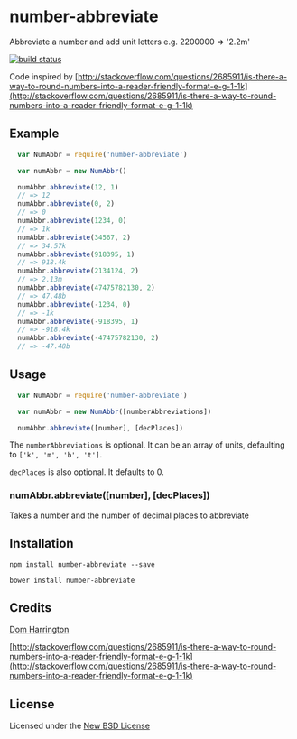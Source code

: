 # number-abbreviate

Abbreviate a number and add unit letters e.g. 2200000 => '2.2m'

[![build status](https://secure.travis-ci.org/domharrington/js-number-abbreviate.png)](http://travis-ci.org/domharrington/js-number-abbreviate)

Code inspired by [http://stackoverflow.com/questions/2685911/is-there-a-way-to-round-numbers-into-a-reader-friendly-format-e-g-1-1k](http://stackoverflow.com/questions/2685911/is-there-a-way-to-round-numbers-into-a-reader-friendly-format-e-g-1-1k)

## Example
``` js
  var NumAbbr = require('number-abbreviate')

  var numAbbr = new NumAbbr()

  numAbbr.abbreviate(12, 1)
  // => 12
  numAbbr.abbreviate(0, 2)
  // => 0
  numAbbr.abbreviate(1234, 0)
  // => 1k
  numAbbr.abbreviate(34567, 2)
  // => 34.57k
  numAbbr.abbreviate(918395, 1)
  // => 918.4k
  numAbbr.abbreviate(2134124, 2)
  // => 2.13m
  numAbbr.abbreviate(47475782130, 2)
  // => 47.48b
  numAbbr.abbreviate(-1234, 0)
  // => -1k
  numAbbr.abbreviate(-918395, 1)
  // => -918.4k
  numAbbr.abbreviate(-47475782130, 2)
  // => -47.48b
```

## Usage
``` js
  var NumAbbr = require('number-abbreviate')

  var numAbbr = new NumAbbr([numberAbbreviations])

  numAbbr.abbreviate([number], [decPlaces])
```

The `numberAbbreviations` is optional. It can be an array of units, defaulting to `['k', 'm', 'b', 't']`.

`decPlaces` is also optional. It defaults to 0.

### numAbbr.abbreviate([number], [decPlaces])

Takes a number and the number of decimal places to abbreviate

## Installation

    npm install number-abbreviate --save

    bower install number-abbreviate

## Credits
[Dom Harrington](https://twitter.com/domharrington)

[http://stackoverflow.com/questions/2685911/is-there-a-way-to-round-numbers-into-a-reader-friendly-format-e-g-1-1k](http://stackoverflow.com/questions/2685911/is-there-a-way-to-round-numbers-into-a-reader-friendly-format-e-g-1-1k)

## License
Licensed under the [New BSD License](http://opensource.org/licenses/bsd-license.php)
